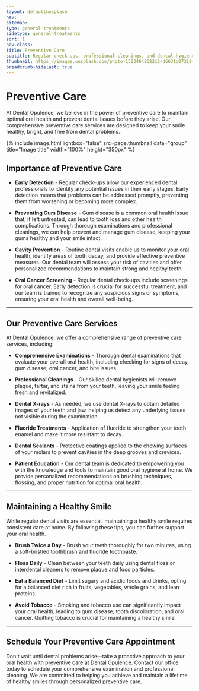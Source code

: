 ```yaml
---
layout: defaultnosplash
nav: 
sitemap: 
type: general-treatments
sidetype: general-treatments
sort: 1
nav-class: 
title: Preventive Care
subtitle: Regular check-ups, professional cleanings, and dental hygiene education to keep your smile healthy and prevent future problems.
thumbnail: https://images.unsplash.com/photo-1523464862212-d6631d073194?ixlib=rb-4.0.3&ixid=MnwxMjA3fDB8MHxwaG90by1wYWdlfHx8fGVufDB8fHx8&auto=format&fit=crop&w=2070&q=80
breadcrumb-hidelast: true
---
```


# Preventive Care

At Dental Opulence, we believe in the power of preventive care to maintain optimal oral health and prevent dental issues before they arise. Our comprehensive preventive care services are designed to keep your smile healthy, bright, and free from dental problems.

{% include image.html lightbox="false" src=page.thumbnail data="group" title="Image title" width="100%" height="350px" %}

## Importance of Preventive Care

- **Early Detection** - Regular check-ups allow our experienced dental professionals to identify any potential issues in their early stages. Early detection means that problems can be addressed promptly, preventing them from worsening or becoming more complex.

- **Preventing Gum Disease** - Gum disease is a common oral health issue that, if left untreated, can lead to tooth loss and other health complications. Through thorough examinations and professional cleanings, we can help prevent and manage gum disease, keeping your gums healthy and your smile intact.

- **Cavity Prevention** - Routine dental visits enable us to monitor your oral health, identify areas of tooth decay, and provide effective preventive measures. Our dental team will assess your risk of cavities and offer personalized recommendations to maintain strong and healthy teeth.

- **Oral Cancer Screening** - Regular dental check-ups include screenings for oral cancer. Early detection is crucial for successful treatment, and our team is trained to recognize any suspicious signs or symptoms, ensuring your oral health and overall well-being.

----

## Our Preventive Care Services

At Dental Opulence, we offer a comprehensive range of preventive care services, including:

- **Comprehensive Examinations** - Thorough dental examinations that evaluate your overall oral health, including checking for signs of decay, gum disease, oral cancer, and bite issues.

- **Professional Cleanings** - Our skilled dental hygienists will remove plaque, tartar, and stains from your teeth, leaving your smile feeling fresh and revitalized.

- **Dental X-rays** - As needed, we use dental X-rays to obtain detailed images of your teeth and jaw, helping us detect any underlying issues not visible during the examination.

- **Fluoride Treatments** - Application of fluoride to strengthen your tooth enamel and make it more resistant to decay.

- **Dental Sealants** - Protective coatings applied to the chewing surfaces of your molars to prevent cavities in the deep grooves and crevices.

- **Patient Education** - Our dental team is dedicated to empowering you with the knowledge and tools to maintain good oral hygiene at home. We provide personalized recommendations on brushing techniques, flossing, and proper nutrition for optimal oral health.

----

## Maintaining a Healthy Smile

While regular dental visits are essential, maintaining a healthy smile requires consistent care at home. By following these tips, you can further support your oral health.

- **Brush Twice a Day** - Brush your teeth thoroughly for two minutes, using a soft-bristled toothbrush and fluoride toothpaste.

- **Floss Daily** - Clean between your teeth daily using dental floss or interdental cleaners to remove plaque and food particles.

- **Eat a Balanced Diet** - Limit sugary and acidic foods and drinks, opting for a balanced diet rich in fruits, vegetables, whole grains, and lean proteins.

- **Avoid Tobacco** - Smoking and tobacco use can significantly impact your oral health, leading to gum disease, tooth discoloration, and oral cancer. Quitting tobacco is crucial for maintaining a healthy smile.

----

## Schedule Your Preventive Care Appointment

Don't wait until dental problems arise—take a proactive approach to your oral health with preventive care at Dental Opulence. Contact our office today to schedule your comprehensive examination and professional cleaning. We are committed to helping you achieve and maintain a lifetime of healthy smiles through personalized preventive care.

